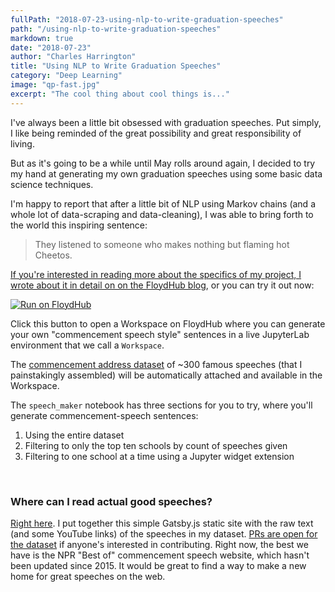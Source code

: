 ```yaml
---
fullPath: "2018-07-23-using-nlp-to-write-graduation-speeches"
path: "/using-nlp-to-write-graduation-speeches"
markdown: true
date: "2018-07-23"
author: "Charles Harrington"
title: "Using NLP to Write Graduation Speeches"
category: "Deep Learning"
image: "qp-fast.jpg"
excerpt: "The cool thing about cool things is..."
---
```


I've always been a little bit obsessed with graduation speeches. Put simply, I like being reminded of the great possibility and great responsibility of living.

But as it's going to be a while until May rolls around again, I decided to try my hand at generating my own graduation speeches using some basic data science techniques.

I'm happy to report that after a little bit of NLP using Markov chains (and a whole lot of data-scraping and data-cleaning), I was able to bring forth to the world this inspiring sentence:

>They listened to someone who makes nothing but flaming hot Cheetos.

[If you're interested in reading more about the specifics of my project, I wrote about it in detail on on the FloydHub blog](https://blog.floydhub.com/markov-chains), or you can try it out now:

[![Run on FloydHub](https://static.floydhub.com/button/button.svg)](https://floydhub.com/run?template=https://github.com/whatrocks/markov-commencement-speech)

Click this button to open a Workspace on FloydHub where you can generate your own "commencement speech style" sentences in a live JupyterLab environment that we call a `Workspace`.

The [commencement address dataset](https://floydhub.com/whatrocks/datasets/commencement) of ~300 famous speeches (that I painstakingly assembled) will be automatically attached and available in the Workspace.

The `speech_maker` notebook has three sections for you to try, where you'll generate commencement-speech sentences:

1. Using the entire dataset
2. Filtering to only the top ten schools by count of speeches given
3. Filtering to one school at a time using a Jupyter widget extension

<br />

### Where can I read actual good speeches?

[Right here](https://whatrocks.github.io/commencement-db/). I put together this simple Gatsby.js static site with the raw text (and some YouTube links) of the speeches in my dataset. [PRs are open for the dataset](https://github.com/whatrocks/commencement-db) if anyone's interested in contributing. Right now, the best we have is the NPR "Best of" commencement speech website, which hasn't been updated since 2015. It would be great to find a way to make a new home for great speeches on the web.